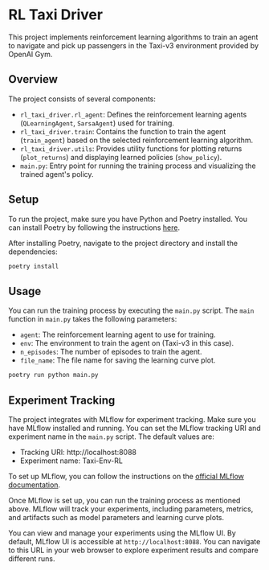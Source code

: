 # RL Taxi Driver

This project implements reinforcement learning algorithms to train an agent to navigate and pick up passengers in the Taxi-v3 environment provided by OpenAI Gym.

## Overview

The project consists of several components:

- `rl_taxi_driver.rl_agent`: Defines the reinforcement learning agents (`QLearningAgent`, `SarsaAgent`) used for training.
- `rl_taxi_driver.train`: Contains the function to train the agent (`train_agent`) based on the selected reinforcement learning algorithm.
- `rl_taxi_driver.utils`: Provides utility functions for plotting returns (`plot_returns`) and displaying learned policies (`show_policy`).
- `main.py`: Entry point for running the training process and visualizing the trained agent's policy.

## Setup

To run the project, make sure you have Python and Poetry installed. You can install Poetry by following the instructions [here](https://python-poetry.org/docs/#installation).

After installing Poetry, navigate to the project directory and install the dependencies:
```bash
poetry install
```

## Usage

You can run the training process by executing the `main.py` script. The `main` function in `main.py` takes the following parameters:

- `agent`: The reinforcement learning agent to use for training.
- `env`: The environment to train the agent on (Taxi-v3 in this case).
- `n_episodes`: The number of episodes to train the agent.
- `file_name`: The file name for saving the learning curve plot.
```bash
poetry run python main.py
```

## Experiment Tracking

The project integrates with MLflow for experiment tracking. Make sure you have MLflow installed and running. You can set the MLflow tracking URI and experiment name in the `main.py` script. The default values are:

- Tracking URI: http://localhost:8088
- Experiment name: Taxi-Env-RL

To set up MLflow, you can follow the instructions on the [official MLflow documentation](https://www.mlflow.org/docs/latest/index.html).

Once MLflow is set up, you can run the training process as mentioned above. MLflow will track your experiments, including parameters, metrics, and artifacts such as model parameters and learning curve plots.

You can view and manage your experiments using the MLflow UI. By default, MLflow UI is accessible at `http://localhost:8088`. You can navigate to this URL in your web browser to explore experiment results and compare different runs.
